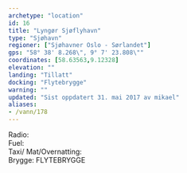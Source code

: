 ```yaml
---
archetype: "location"
id: 16
title: "Lyngør Sjøflyhavn"
type: "Sjøhavn"
regioner: ["Sjøhavner Oslo - Sørlandet"]
gps: "58° 38' 8.268\", 9° 7' 23.808\""
coordinates: [58.63563,9.12328]
elevation: ""
landing: "Tillatt"
docking: "Flytebrygge"
warning: ""
updated: "Sist oppdatert 31. mai 2017 av mikael"
aliases:
- /vann/178
---
```


Radio:\
Fuel:\
Taxi/ Mat/Overnatting:\
Brygge: FLYTEBRYGGE
